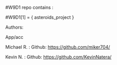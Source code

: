 #W9D1 repo contains : 




#W9D1[1] = {
		asteroids_project
}


Authors: 

App/acc

Michael R. : Github: https://github.com/miker704/

Kevin N. : Github: https://github.com/KevinNatera/




